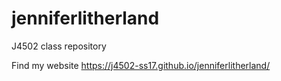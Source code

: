 # jenniferlitherland
J4502 class repository

Find my website https://j4502-ss17.github.io/jenniferlitherland/
